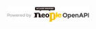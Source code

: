 <a href="http://developers.neople.co.kr" target="_blank">
<img src="기술표기_가로형_color.png" alt="Neople 오픈 API" / > </a>
